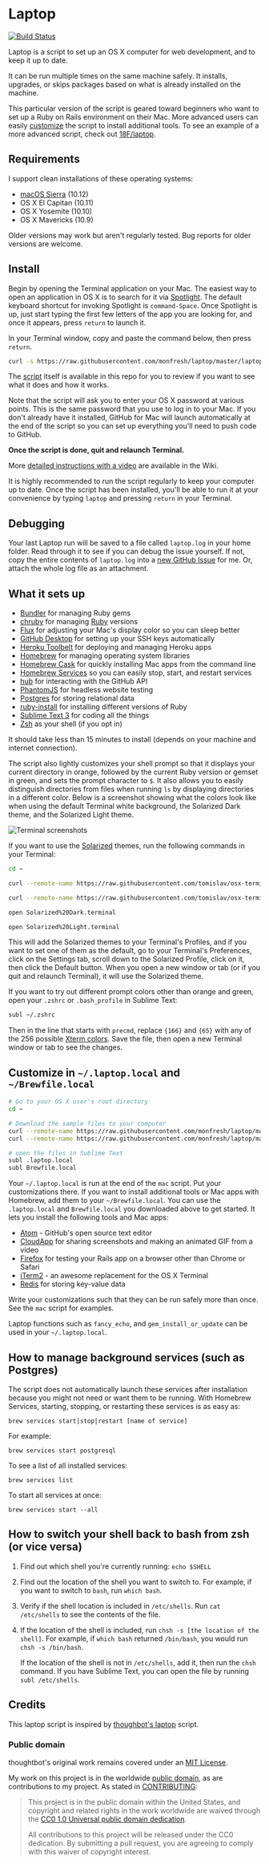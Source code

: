 Laptop
======
[![Build Status](https://travis-ci.org/monfresh/laptop.svg)](https://travis-ci.org/monfresh/laptop)

Laptop is a script to set up an OS X computer for web development, and to keep
it up to date.

It can be run multiple times on the same machine safely. It installs,
upgrades, or skips packages based on what is already installed on the machine.

This particular version of the script is geared toward beginners who want to
set up a Ruby on Rails environment on their Mac. More advanced users can
easily [customize](#customize-in-laptoplocal) the script to install additional
tools. To see an example of a more advanced script, check out
[18F/laptop](https://github.com/18F/laptop).

Requirements
------------

I support clean installations of these operating systems:

* [macOS Sierra](https://www.apple.com/macos/sierra/) (10.12)
* OS X El Capitan (10.11)
* OS X Yosemite (10.10)
* OS X Mavericks (10.9)

Older versions may work but aren't regularly tested. Bug reports for older
versions are welcome.

Install
-------

Begin by opening the Terminal application on your Mac. The easiest way to open
an application in OS X is to search for it via [Spotlight]. The default
keyboard shortcut for invoking Spotlight is `command-Space`. Once Spotlight
is up, just start typing the first few letters of the app you are looking for,
and once it appears, press `return` to launch it.

In your Terminal window, copy and paste the command below, then press `return`.

```sh
curl -s https://raw.githubusercontent.com/monfresh/laptop/master/laptop | sh -
```

The [script](https://github.com/monfresh/laptop/blob/master/mac) itself is
available in this repo for you to review if you want to see what it does
and how it works.

Note that the script will ask you to enter your OS X password at various
points. This is the same password that you use to log in to your Mac.
If you don't already have it installed, GitHub for Mac will launch
automatically at the end of the script so you can set up everything you'll
need to push code to GitHub.

**Once the script is done, quit and relaunch Terminal.**

More [detailed instructions with a video][video] are available in the Wiki.

It is highly recommended to run the script regularly to keep your computer up
to date. Once the script has been installed, you'll be able to run it at your
convenience by typing `laptop` and pressing `return` in your Terminal.

[Spotlight]: https://support.apple.com/en-us/HT204014
[video]: https://github.com/monfresh/laptop/wiki/Detailed-installation-instructions-with-video

Debugging
---------

Your last Laptop run will be saved to a file called `laptop.log` in your home
folder. Read through it to see if you can debug the issue yourself. If not,
copy the entire contents of `laptop.log` into a
[new GitHub Issue](https://github.com/monfresh/laptop/issues/new) for me.
Or, attach the whole log file as an attachment.

What it sets up
---------------

* [Bundler] for managing Ruby gems
* [chruby] for managing [Ruby] versions
* [Flux] for adjusting your Mac's display color so you can sleep better
* [GitHub Desktop] for setting up your SSH keys automatically
* [Heroku Toolbelt] for deploying and managing Heroku apps
* [Homebrew] for managing operating system libraries
* [Homebrew Cask] for quickly installing Mac apps from the command line
* [Homebrew Services] so you can easily stop, start, and restart services
* [hub] for interacting with the GitHub API
* [PhantomJS] for headless website testing
* [Postgres] for storing relational data
* [ruby-install] for installing different versions of Ruby
* [Sublime Text 3] for coding all the things
* [Zsh] as your shell (if you opt in)

[Bundler]: http://bundler.io/
[chruby]: https://github.com/postmodern/chruby
[Flux]: https://justgetflux.com/
[GitHub Desktop]: https://desktop.github.com/
[Heroku Toolbelt]: https://toolbelt.heroku.com/
[Homebrew]: http://brew.sh/
[Homebrew Cask]: http://caskroom.io/
[Homebrew Services]: https://github.com/Homebrew/homebrew-services
[hub]: https://github.com/github/hub
[PhantomJS]: http://phantomjs.org/
[Postgres]: http://www.postgresql.org/
[Ruby]: https://www.ruby-lang.org/en/
[ruby-install]: https://github.com/postmodern/ruby-install
[Sublime Text 3]: http://www.sublimetext.com/3
[Zsh]: http://www.zsh.org/

It should take less than 15 minutes to install (depends on your machine and
internet connection).

The script also lightly customizes your shell prompt so that it displays your
current directory in orange, followed by the current Ruby version or gemset in
green, and sets the prompt character to `$`. It also allows you to easily
distinguish directories from files when running `ls` by displaying directories
in a different color. Below is a screenshot showing what the colors look like
when using the default Terminal white background, the Solarized Dark theme, and the Solarized Light theme.

![Terminal screenshots](http://cl.ly/image/19022S0q3H1b/download/Image%202015-05-12%20at%2011.31.04%20PM.png)

If you want to use the [Solarized](http://ethanschoonover.com/solarized)
themes, run the following commands in your Terminal:
```bash
cd ~

curl --remote-name https://raw.githubusercontent.com/tomislav/osx-terminal.app-colors-solarized/master/Solarized%20Dark.terminal

curl --remote-name https://raw.githubusercontent.com/tomislav/osx-terminal.app-colors-solarized/master/Solarized%20Light.terminal

open Solarized%20Dark.terminal

open Solarized%20Light.terminal
```

This will add the Solarized themes to your Terminal's Profiles, and if you want to set one of them as the default, go to your Terminal's Preferences,
click on the Settings tab, scroll down to the Solarized Profile, click on it,
then click the Default button. When you open a new window or tab (or if you quit and relaunch Terminal), it will use the Solarized theme.

If you want to try out different prompt colors other than orange and green,
open your `.zshrc` or `.bash_profile` in Sublime Text:

```sh
subl ~/.zshrc
```

Then in the line that starts with `precmd`, replace `{166}` and `{65}` with
any of the 256 possible [Xterm colors](http://upload.wikimedia.org/wikipedia/commons/9/95/Xterm_color_chart.png).
Save the file, then open a new Terminal window or tab to see the changes.


Customize in `~/.laptop.local` and `~/Brewfile.local`
-----------------------------------------------------
```sh
# Go to your OS X user's root directory
cd ~

# Download the sample files to your computer
curl --remote-name https://raw.githubusercontent.com/monfresh/laptop/master/.laptop.local
curl --remote-name https://raw.githubusercontent.com/monfresh/laptop/master/Brewfile.local

# open the files in Sublime Text
subl .laptop.local
subl Brewfile.local
```

Your `~/.laptop.local` is run at the end of the `mac` script.
Put your customizations there. If you want to install additional
tools or Mac apps with Homebrew, add them to your `~/Brewfile.local`.
You can use the `.laptop.local` and `Brewfile.local` you downloaded
above to get started. It lets you install the following tools and Mac apps:

* [Atom] - GitHub's open source text editor
* [CloudApp] for sharing screenshots and making an animated GIF from a video
* [Firefox] for testing your Rails app on a browser other than Chrome or Safari
* [iTerm2] - an awesome replacement for the OS X Terminal
* [Redis] for storing key-value data

[Atom]: https://atom.io/
[CloudApp]: http://getcloudapp.com/
[Firefox]: https://www.mozilla.org/en-US/firefox/new/
[iTerm2]: http://iterm2.com/
[Redis]: http://redis.io/

Write your customizations such that they can be run safely more than once.
See the `mac` script for examples.

Laptop functions such as `fancy_echo`, and `gem_install_or_update` can be used
in your `~/.laptop.local`.

How to manage background services (such as Postgres)
----------------------------------------------------------
The script does not automatically launch these services after installation
because you might not need or want them to be running. With Homebrew Services,
starting, stopping, or restarting these services is as easy as:

```
brew services start|stop|restart [name of service]
```

For example:

```
brew services start postgresql
```

To see a list of all installed services:

```
brew services list
```

To start all services at once:

```
brew services start --all
```

How to switch your shell back to bash from zsh (or vice versa)
--------------------------------------------------------------
1. Find out which shell you're currently running: `echo $SHELL`
2. Find out the location of the shell you want to switch to. For example, if
   you want to switch to `bash`, run `which bash`.
3. Verify if the shell location is included in `/etc/shells`.
   Run `cat /etc/shells` to see the contents of the file.
4. If the location of the shell is included, run `chsh -s [the location of the shell]`.
   For example, if `which bash` returned `/bin/bash`, you would run `chsh -s /bin/bash`.

   If the location of the shell is not in `/etc/shells`, add it, then run the `chsh` command.
   If you have Sublime Text, you can open the file by running `subl /etc/shells`.

Credits
-------

This laptop script is inspired by
[thoughbot's laptop](https://github.com/thoughtbot/laptop) script.

### Public domain

thoughtbot's original work remains covered under an [MIT License](https://github.com/thoughtbot/laptop/blob/c997c4fb5a986b22d6c53214d8f219600a4561ee/LICENSE).

My work on this project is in the worldwide [public domain](LICENSE.md), as are contributions to my project. As stated in [CONTRIBUTING](CONTRIBUTING.md):

> This project is in the public domain within the United States, and copyright and related rights in the work worldwide are waived through the [CC0 1.0 Universal public domain dedication](https://creativecommons.org/publicdomain/zero/1.0/).
>
> All contributions to this project will be released under the CC0 dedication. By submitting a pull request, you are agreeing to comply with this waiver of copyright interest.
